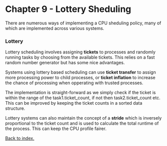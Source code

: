# Chapter 9 - Lottery Sheduling

There are numerous ways of implementing a CPU sheduling policy, many of which are implemented across various systems. 

### Lottery 

Lottery scheduling involves assigning **tickets** to processes and randomly running tasks by choosing from the available tickets. This relies on a fast random number generator but has some nice advantages.

Systems using lottery based scheduling can use **ticket transfer** to assign more processing power to child processes, or **ticket inflation** to increase the chance of processing when opperating with trusted processes.

The implementation is straight-forward as we simply check if the ticket is within the range of the task1.ticket_count, if not then task2.ticket_count etc. This can be improved by keeping the ticket counts in a sorted data structure.

Lottery systems can also maintain the concept of a **stride** which is inversely proportional to the ticket count and is used to calculate the total runtime of the process. This can keep the CPU profile fairer.

[Back to index.](./README.md)

